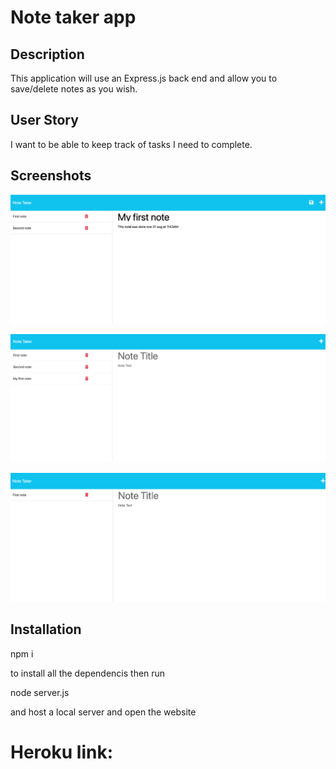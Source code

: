 # Note taker app

## Description

This application will use an Express.js back end and allow you to save/delete notes as you wish.

## User Story

I want to be able to keep track of tasks I need to complete.

## Screenshots 

![First note](/Develop/routes/public/assets/images/firstnote.png)

![Saved note](/Develop/routes/public/assets/images/savednote.png)

![Deleted note](/Develop/routes/public/assets/images/deletednote.png)

## Installation 

npm i  

to install all the dependencis then run

node server.js 

and host a local server and open the website

# Heroku link: